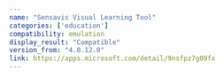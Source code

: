 ```yaml
---
name: "Sensavis Visual Learning Tool"
categories: ['education']
compatibility: emulation
display_result: "Compatible"
version_from: "4.0.12.0"
link: https://apps.microsoft.com/detail/9nsfpz7g09fx
---
```

